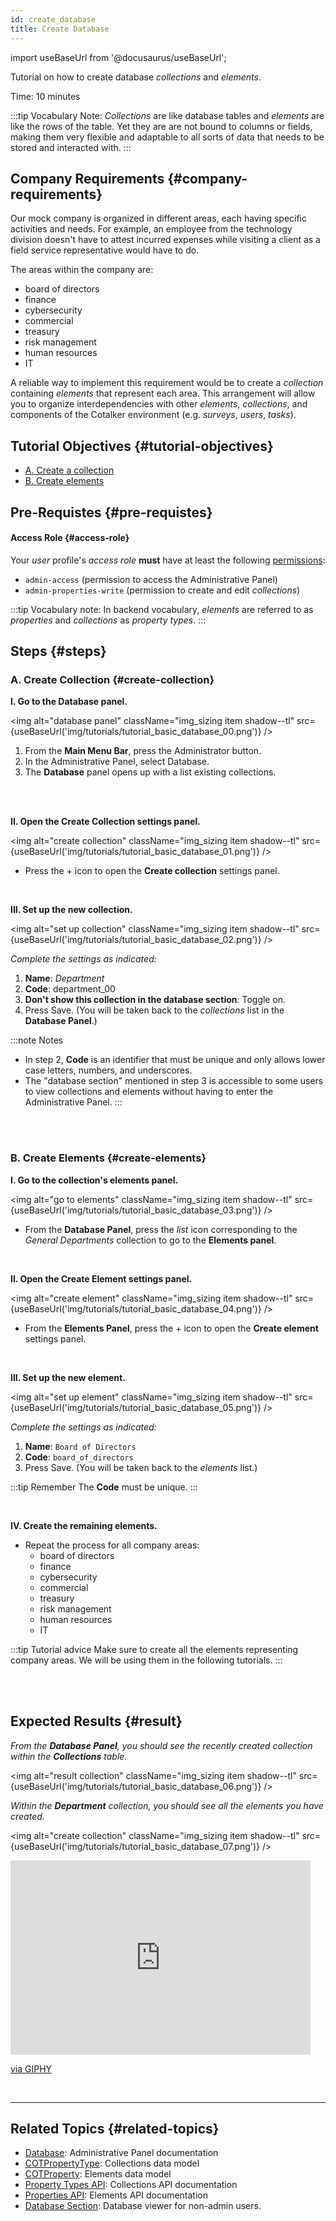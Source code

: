 ```yaml
---
id: create_database
title: Create Database
---
```

import useBaseUrl from '@docusaurus/useBaseUrl'; 

<span className="hero__subtitle">

Tutorial on how to create database _collections_ and _elements_.

</span>

Time: 10 minutes

:::tip Vocabulary Note:
_Collections_ are like database tables and _elements_ are like the rows of the table. Yet they are are not bound to columns or fields, making them very flexible and adaptable to all sorts of data that needs to be stored and interacted with.
:::

## Company Requirements {#company-requirements}
Our mock company is organized in different areas, each having specific activities and needs. For example, an employee from the technology division doesn't have to attest incurred expenses while visiting a client as a field service representative would have to do.<br/>

The areas within the company are:

- board of directors
- finance
- cybersecurity
- commercial
- treasury
- risk management
- human resources
- IT

A reliable way to implement this requirement would be to create a _collection_ containing _elements_ that represent each area. This arrangement will allow you to organize interdependencies with other _elements_, _collections_, and components of the Cotalker environment (e.g. _surveys_, _users_, _tasks_).

## Tutorial Objectives {#tutorial-objectives}
- [A. Create a collection](#create-collection)
- [B. Create elements](#create-elements)


## Pre-Requistes {#pre-requistes}
#### Access Role {#access-role}
Your _user_ profile's _access role_ **must** have at least the following [permissions](/docs/documentation/admin/admin_accessrole#default-permissions): 
- `admin-access` (permission to access the Administrative Panel)
- `admin-properties-write` (permission to create and edit _collections_)

:::tip Vocabulary note:
In backend vocabulary, _elements_ are referred to as _properties_ and _collections_ as _property types_.
:::


## Steps {#steps}
### A. Create Collection {#create-collection}

<div className="alert alert--secondary">

**I. Go to the Database panel.**

<img alt="database panel" className="img_sizing item shadow--tl" src={useBaseUrl('img/tutorials/tutorial_basic_database_00.png')} />
<br/>

1. From the **Main Menu Bar**, press the <span className="badge badge--primary">Administrator</span> button.
2. In the Administrative Panel, select <span className="badge badge--primary">Database</span>.
3. The **Database** panel opens up with a list existing collections.

</div>
<br></br>

<div className="alert alert--secondary">

**II. Open the Create Collection settings panel.**

<img alt="create collection" className="img_sizing item shadow--tl" src={useBaseUrl('img/tutorials/tutorial_basic_database_01.png')} />
<br/>


- Press the <span className="badge badge--primary">+</span> icon to open the **Create collection** settings panel.


</div>
<br/>

<div className="alert alert--secondary">

**III. Set up the new collection.**

<img alt="set up collection" className="img_sizing item shadow--tl" src={useBaseUrl('img/tutorials/tutorial_basic_database_02.png')} />
<br/>

_Complete the settings as indicated:_
1. **Name**: _Department_
2. **Code**: department_00
3. **Don't show this collection in the database section**: Toggle on.
4. Press <span className="badge badge--primary">Save</span>. (You will be taken back to the _collections_ list in the **Database Panel**.)

:::note Notes
- In step 2, **Code** is an identifier that must be unique and only allows lower case letters, numbers, and underscores.
- The "database section" mentioned in step 3 is accessible to some users to view collections and elements without having to enter the Administrative Panel.
:::

</div>
<br></br>


### B. Create Elements {#create-elements}

<div className="alert alert--secondary">

**I. Go to the collection's elements panel.**

<img alt="go to elements" className="img_sizing item shadow--tl" src={useBaseUrl('img/tutorials/tutorial_basic_database_03.png')} />
<br/>

- From the **Database Panel**, press the _list_ icon corresponding to the _General Departments_ collection to go to the **Elements panel**.

</div>
<br/>

<div className="alert alert--secondary">

**II. Open the Create Element settings panel.**

<img alt="create element" className="img_sizing item shadow--tl" src={useBaseUrl('img/tutorials/tutorial_basic_database_04.png')} />
<br/>

- From the **Elements Panel**, press the <span className="badge badge--primary">+</span> icon to open the **Create element** settings panel.

</div>
<br/>

<div className="alert alert--secondary">

**III. Set up the new element.**

<img alt="set up element" className="img_sizing item shadow--tl" src={useBaseUrl('img/tutorials/tutorial_basic_database_05.png')} />
<br/>

_Complete the settings as indicated:_
1. **Name**: `Board of Directors`
2. **Code**: `board_of_directors`
3. Press <span className="badge badge--primary">Save</span>. (You will be taken back to the _elements_ list.)

:::tip Remember
The **Code** must be unique.
:::

</div>
<br/>

<div className="alert alert--secondary">

**IV. Create the remaining elements.**

- Repeat the process for all company areas: 
  - board of directors
  - finance
  - cybersecurity
  - commercial
  - treasury
  - risk management
  - human resources
  - IT

:::tip Tutorial advice
Make sure to create all the elements representing company areas. We will be using them in the following tutorials.
:::

</div>
<br></br>


## Expected Results {#result}

_From the **Database Panel**, you should see the recently created _collection_ within the **Collections** table._

<img alt="result collection" className="img_sizing item shadow--tl" src={useBaseUrl('img/tutorials/tutorial_basic_database_06.png')} />
<br/>

_Within the **Department** collection, you should see all the elements you have created._

<img alt="create collection" className="img_sizing item shadow--tl" src={useBaseUrl('img/tutorials/tutorial_basic_database_07.png')} />
<br/>


<div className="align-center">

<iframe src="https://giphy.com/embed/qanrUMM3x50mA" width="480" height="311" frameBorder="0" class="giphy-embed" allowFullScreen></iframe><p><a href="https://giphy.com/gifs/chuck-norris-qanrUMM3x50mA">via GIPHY</a></p>

</div>
<br/>



-----

## Related Topics {#related-topics}
- [Database](/docs/documentation/admin/database/admin_database_overview): Administrative Panel documentation
- [COTPropertyType](/docs/documentation/models/databases/model_propertytypes): Collections data model
- [COTProperty](/docs/documentation/models/databases/model_properties): Elements data model
- [Property Types API](/docs/documentation/api/databases/property_types): Collections API documentation
- [Properties API](/docs/documentation/api/databases/properties): Elements API documentation
- [Database Section](/docs/documentation/client/database): Database viewer for non-admin users.